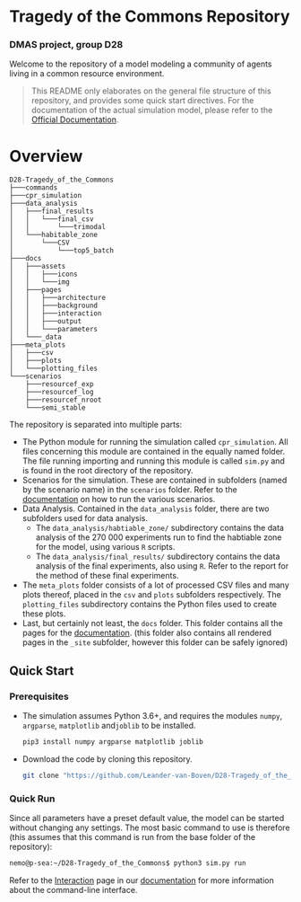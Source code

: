 # Tragedy of the Commons Repository
### DMAS project, group D28 

Welcome to the repository of a model modeling a community of agents living in a common resource environment. 
> This README only elaborates on the general file structure of this repository, and provides some quick start directives. For the documentation of the actual simulation model, please refer to the [Official Documentation](https://leander-van-boven.github.io/D28-Tragedy_of_the_Commons/).

# Overview
```
D28-Tragedy_of_the_Commons
├───commands
├───cpr_simulation
├───data_analysis
│   ├───final_results
│   │   └───final_csv
│   │       └───trimodal
│   └───habitable_zone
│       └───CSV
│           └───top5_batch
├───docs
│   ├───assets
│   │   ├───icons
│   │   └───img
│   ├───pages
│   │   ├───architecture
│   │   ├───background
│   │   ├───interaction
│   │   ├───output
│   │   └───parameters
│   └───_data
├───meta_plots
│   ├───csv
│   ├───plots
│   └───plotting_files
└───scenarios
    ├───resourcef_exp
    ├───resourcef_log
    ├───resourcef_nroot
    └───semi_stable
```

The repository is separated into multiple parts:
* The Python module for running the simulation called `cpr_simulation`. All files concerning this module are contained in the equally named folder. The file running importing and running this module is called `sim.py` and is found in the root directory of the repository.
* Scenarios for the simulation. These are contained in subfolders (named by the scenario name) in the `scenarios` folder. Refer to the [documentation](https://leander-van-boven.github.io/D28-Tragedy_of_the_Commons/pages/interaction/#specifying-a-certain-scenario) on how to run the various scenarios.
* Data Analysis. Contained in the `data_analysis` folder, there are two subfolders used for data analysis. 
  * The `data_analysis/habtiable_zone/` subdirectory contains the data analysis of the 270 000 experiments run to find the habtiable zone for the model, using various `R` scripts.
  * The `data_analysis/final_results/` subdirectory contains the data analysis of the final experiments, also using `R`. Refer to the report for the method of these final experiments.
* The `meta_plots` folder consists of a lot of processed CSV files and many plots thereof, placed in the `csv` and `plots` subfolders respectively. The `plotting_files` subdirectory contains the Python files used to create these plots.
* Last, but certainly not least, the `docs` folder. This folder contains all the pages for the [documentation](https://leander-van-boven.github.io/D28-Tragedy_of_the_Commons/). (this folder also contains all rendered pages in the `_site` subfolder, however this folder can be safely ignored)

## Quick Start
### Prerequisites
* The simulation assumes Python 3.6+, and requires the modules `numpy`, `argparse`, `matplotlib` and`joblib` to be installed.
  ```bash
  pip3 install numpy argparse matplotlib joblib
  ``` 
* Download the code by cloning this repository.
  ```bash
  git clone "https://github.com/Leander-van-Boven/D28-Tragedy_of_the_Commons"
  ```

### Quick Run
Since all parameters have a preset default value, the model can be started without changing any settings. The most basic command to use is therefore (this assumes that this command is run from the base folder of the repository):

```bash
nemo@p-sea:~/D28-Tragedy_of_the_Commons$ python3 sim.py run
```

Refer to the [Interaction](https://leander-van-boven.github.io/D28-Tragedy_of_the_Commons/pages/interaction) page in our [documentation](https://leander-van-boven.github.io/D28-Tragedy_of_the_Commons/) for more information about the command-line interface.


